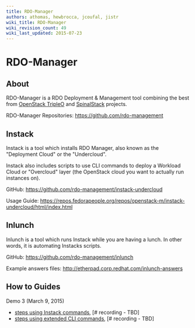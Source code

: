 ```yaml
---
title: RDO-Manager
authors: athomas, hewbrocca, jcoufal, jistr
wiki_title: RDO-Manager
wiki_revision_count: 49
wiki_last_updated: 2015-07-23
---
```


# RDO-Manager

## About

RDO-Manager is a RDO Deployment & Management tool combining the best from [OpenStack TripleO](https://wiki.openstack.org/wiki/TripleO) and [SpinalStack](http://spinal-stack.readthedocs.org/en/latest/) projects.

RDO-Manager Repositories: <https://github.com/rdo-management>

## Instack

Instack is a tool which installs RDO Manager, also known as the "Deployment Cloud" or the "Undercloud".

Instack also includes scripts to use CLI commands to deploy a Workload Cloud or "Overcloud" layer (the OpenStack cloud you want to actually run instances on).

GitHub: <https://github.com/rdo-management/instack-undercloud>

Usage Guide: <https://repos.fedorapeople.org/repos/openstack-m/instack-undercloud/html/index.html>

## Inlunch

Inlunch is a tool which runs Instack while you are having a lunch. In other words, it is automating Instacks scripts.

GitHub: <https://github.com/rdo-management/inlunch>

Example answers files: <http://etherpad.corp.redhat.com/inlunch-answers>

## How to Guides

Demo 3 (March 9, 2015)

*   [steps using Instack commands](http://etherpad.corp.redhat.com/sprint3-demo-flow-virt-setup-exp), [# recording - TBD]
*   [steps using extended CLI commands](http://etherpad.corp.redhat.com/sprint3-demo-flow-virt-setup-extended-cli), [# recording - TBD]
